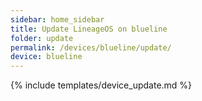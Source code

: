 ```yaml
---
sidebar: home_sidebar
title: Update LineageOS on blueline
folder: update
permalink: /devices/blueline/update/
device: blueline
---
```

{% include templates/device_update.md %}
